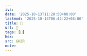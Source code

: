 ```yaml
---
ivs:
date: '2025-10-13T11:28:50+08:00'
lastmod: '2025-10-14T06:42:22+08:00'
title: 󰞽
url: 󰞽
tags: [𣀮]
hex: 
src: GHZR
note:
---
```


